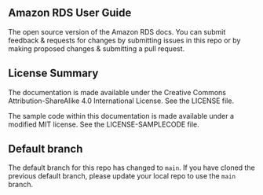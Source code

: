 ## Amazon RDS User Guide

The open source version of the Amazon RDS docs. You can submit feedback & requests for changes by submitting issues in 
this repo or by making proposed changes & submitting a pull request.

## License Summary

The documentation is made available under the Creative Commons Attribution-ShareAlike 4.0 International License. 
See the LICENSE file.

The sample code within this documentation is made available under a modified MIT license. See the LICENSE-SAMPLECODE 
file.

## Default branch
The default branch for this repo has changed to `main`.
If you have cloned the previous default branch, please update your local repo to use the `main` branch.
